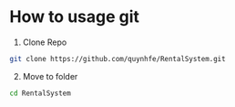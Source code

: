 # How to usage git

1. Clone Repo
```sh
git clone https://github.com/quynhfe/RentalSystem.git
```
2. Move to folder
```sh
cd RentalSystem
```
